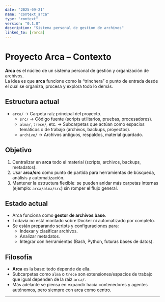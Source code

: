 ```yaml
---
date: "2025-09-21"
name: "context_arca"
type: "context"
version: "0.1.0"
description: "Sistema personal de gestion de archivos"
linked_to: [/arca]
---
```

# Proyecto Arca – Contexto

**Arca** es el núcleo de un sistema personal de gestión y organización de archivos.  
La idea es que **arca** funcione como la “trinchera” o punto de entrada desde el cual se organiza, procesa y explora todo lo demás.

## Estructura actual
- `arca/` → Carpeta raíz principal del proyecto.
  - `src/` → Código fuente (scripts utilitarios, pruebas, procesadores).
  - `alma/`, `trece/`, etc. → Subcarpetas que actúan como espacios temáticos o de trabajo (archivos, backups, proyectos).
  - `archive/` → Archivos antiguos, respaldos, material guardado.

## Objetivo
1. Centralizar en **arca** todo el material (scripts, archivos, backups, metadatos).
2. Usar **arca/src** como punto de partida para herramientas de búsqueda, análisis y automatización.
3. Mantener la estructura flexible: se pueden anidar más carpetas internas (ejemplo: `arca/alma/src`) sin romper el flujo general.

## Estado actual
- Arca funciona como **gestor de archivos base**.
- Todavía no está montado sobre Docker ni automatizado por completo.
- Se están preparando scripts y configuraciones para:
  - Indexar y clasificar archivos.
  - Analizar metadatos.
  - Integrar con herramientas (Bash, Python, futuras bases de datos).

## Filosofía
- **Arca** es la base: todo depende de ella.
- Subcarpetas como `alma` o `trece` son extensiones/espacios de trabajo que igual dependen de la raíz `arca/`.
- Más adelante se piensa en expandir hacia contenedores y agentes autónomos, pero siempre con arca como centro.

---
